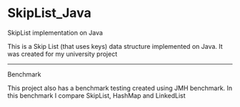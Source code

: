 # SkipList_Java
SkipList implementation on Java

This is a Skip List (that uses keys) data structure implemented on Java. It was created for my university project

-------------
Benchmark

This project also has a benchmark testing created using JMH benchmark. In this benchmark I compare SkipList, HashMap and LinkedList
